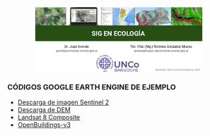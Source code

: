 
## <img src="mds/figures_mds/Portada.png" width="75%" style="display: block; margin: auto;" />

### **CÓDIGOS GOOGLE EARTH ENGINE DE EJEMPLO**

- [Descarga de imagen Sentinel
  2](https://github.com/romina-gonzalez-musso/Curso_SIG-Eco_2023/blob/main/mds/1_Descarga_Sentinel2.md)
- [Descarga de
  DEM](https://github.com/romina-gonzalez-musso/Curso_SIG-Eco_2023/blob/main/mds/2_Descarga_DEM.md)
- [Landsat 8
  Composite](https://github.com/romina-gonzalez-musso/Curso_SIG-Eco_2023/blob/main/mds/3_Descarga_LANDSAT8_composite-pansharp.md)
- [OpenBuildings-v3](https://github.com/romina-gonzalez-musso/Curso_SIG-Eco_2023/blob/main/mds/3_Descarga_LANDSAT8_composite-pansharp.md)
